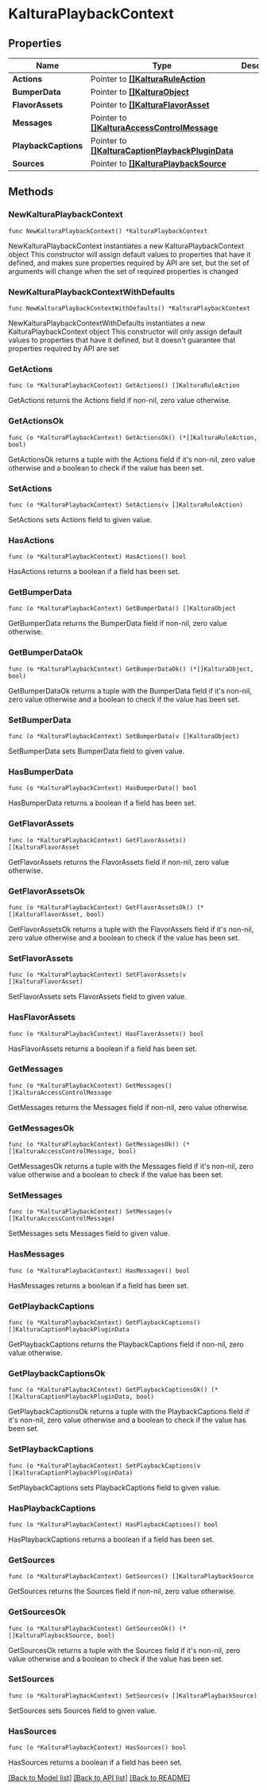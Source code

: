# KalturaPlaybackContext

## Properties

Name | Type | Description | Notes
------------ | ------------- | ------------- | -------------
**Actions** | Pointer to [**[]KalturaRuleAction**](KalturaRuleAction.md) |  | [optional] 
**BumperData** | Pointer to [**[]KalturaObject**](KalturaObject.md) |  | [optional] 
**FlavorAssets** | Pointer to [**[]KalturaFlavorAsset**](KalturaFlavorAsset.md) |  | [optional] 
**Messages** | Pointer to [**[]KalturaAccessControlMessage**](KalturaAccessControlMessage.md) |  | [optional] 
**PlaybackCaptions** | Pointer to [**[]KalturaCaptionPlaybackPluginData**](KalturaCaptionPlaybackPluginData.md) |  | [optional] 
**Sources** | Pointer to [**[]KalturaPlaybackSource**](KalturaPlaybackSource.md) |  | [optional] 

## Methods

### NewKalturaPlaybackContext

`func NewKalturaPlaybackContext() *KalturaPlaybackContext`

NewKalturaPlaybackContext instantiates a new KalturaPlaybackContext object
This constructor will assign default values to properties that have it defined,
and makes sure properties required by API are set, but the set of arguments
will change when the set of required properties is changed

### NewKalturaPlaybackContextWithDefaults

`func NewKalturaPlaybackContextWithDefaults() *KalturaPlaybackContext`

NewKalturaPlaybackContextWithDefaults instantiates a new KalturaPlaybackContext object
This constructor will only assign default values to properties that have it defined,
but it doesn't guarantee that properties required by API are set

### GetActions

`func (o *KalturaPlaybackContext) GetActions() []KalturaRuleAction`

GetActions returns the Actions field if non-nil, zero value otherwise.

### GetActionsOk

`func (o *KalturaPlaybackContext) GetActionsOk() (*[]KalturaRuleAction, bool)`

GetActionsOk returns a tuple with the Actions field if it's non-nil, zero value otherwise
and a boolean to check if the value has been set.

### SetActions

`func (o *KalturaPlaybackContext) SetActions(v []KalturaRuleAction)`

SetActions sets Actions field to given value.

### HasActions

`func (o *KalturaPlaybackContext) HasActions() bool`

HasActions returns a boolean if a field has been set.

### GetBumperData

`func (o *KalturaPlaybackContext) GetBumperData() []KalturaObject`

GetBumperData returns the BumperData field if non-nil, zero value otherwise.

### GetBumperDataOk

`func (o *KalturaPlaybackContext) GetBumperDataOk() (*[]KalturaObject, bool)`

GetBumperDataOk returns a tuple with the BumperData field if it's non-nil, zero value otherwise
and a boolean to check if the value has been set.

### SetBumperData

`func (o *KalturaPlaybackContext) SetBumperData(v []KalturaObject)`

SetBumperData sets BumperData field to given value.

### HasBumperData

`func (o *KalturaPlaybackContext) HasBumperData() bool`

HasBumperData returns a boolean if a field has been set.

### GetFlavorAssets

`func (o *KalturaPlaybackContext) GetFlavorAssets() []KalturaFlavorAsset`

GetFlavorAssets returns the FlavorAssets field if non-nil, zero value otherwise.

### GetFlavorAssetsOk

`func (o *KalturaPlaybackContext) GetFlavorAssetsOk() (*[]KalturaFlavorAsset, bool)`

GetFlavorAssetsOk returns a tuple with the FlavorAssets field if it's non-nil, zero value otherwise
and a boolean to check if the value has been set.

### SetFlavorAssets

`func (o *KalturaPlaybackContext) SetFlavorAssets(v []KalturaFlavorAsset)`

SetFlavorAssets sets FlavorAssets field to given value.

### HasFlavorAssets

`func (o *KalturaPlaybackContext) HasFlavorAssets() bool`

HasFlavorAssets returns a boolean if a field has been set.

### GetMessages

`func (o *KalturaPlaybackContext) GetMessages() []KalturaAccessControlMessage`

GetMessages returns the Messages field if non-nil, zero value otherwise.

### GetMessagesOk

`func (o *KalturaPlaybackContext) GetMessagesOk() (*[]KalturaAccessControlMessage, bool)`

GetMessagesOk returns a tuple with the Messages field if it's non-nil, zero value otherwise
and a boolean to check if the value has been set.

### SetMessages

`func (o *KalturaPlaybackContext) SetMessages(v []KalturaAccessControlMessage)`

SetMessages sets Messages field to given value.

### HasMessages

`func (o *KalturaPlaybackContext) HasMessages() bool`

HasMessages returns a boolean if a field has been set.

### GetPlaybackCaptions

`func (o *KalturaPlaybackContext) GetPlaybackCaptions() []KalturaCaptionPlaybackPluginData`

GetPlaybackCaptions returns the PlaybackCaptions field if non-nil, zero value otherwise.

### GetPlaybackCaptionsOk

`func (o *KalturaPlaybackContext) GetPlaybackCaptionsOk() (*[]KalturaCaptionPlaybackPluginData, bool)`

GetPlaybackCaptionsOk returns a tuple with the PlaybackCaptions field if it's non-nil, zero value otherwise
and a boolean to check if the value has been set.

### SetPlaybackCaptions

`func (o *KalturaPlaybackContext) SetPlaybackCaptions(v []KalturaCaptionPlaybackPluginData)`

SetPlaybackCaptions sets PlaybackCaptions field to given value.

### HasPlaybackCaptions

`func (o *KalturaPlaybackContext) HasPlaybackCaptions() bool`

HasPlaybackCaptions returns a boolean if a field has been set.

### GetSources

`func (o *KalturaPlaybackContext) GetSources() []KalturaPlaybackSource`

GetSources returns the Sources field if non-nil, zero value otherwise.

### GetSourcesOk

`func (o *KalturaPlaybackContext) GetSourcesOk() (*[]KalturaPlaybackSource, bool)`

GetSourcesOk returns a tuple with the Sources field if it's non-nil, zero value otherwise
and a boolean to check if the value has been set.

### SetSources

`func (o *KalturaPlaybackContext) SetSources(v []KalturaPlaybackSource)`

SetSources sets Sources field to given value.

### HasSources

`func (o *KalturaPlaybackContext) HasSources() bool`

HasSources returns a boolean if a field has been set.


[[Back to Model list]](../README.md#documentation-for-models) [[Back to API list]](../README.md#documentation-for-api-endpoints) [[Back to README]](../README.md)


